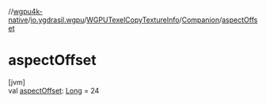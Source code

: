//[wgpu4k-native](../../../../index.md)/[io.ygdrasil.wgpu](../../index.md)/[WGPUTexelCopyTextureInfo](../index.md)/[Companion](index.md)/[aspectOffset](aspect-offset.md)

# aspectOffset

[jvm]\
val [aspectOffset](aspect-offset.md): [Long](https://kotlinlang.org/api/core/kotlin-stdlib/kotlin/-long/index.html) = 24